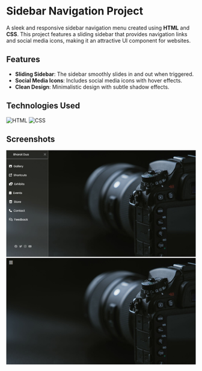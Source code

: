 # Sidebar Navigation Project

A sleek and responsive sidebar navigation menu created using **HTML** and **CSS**. This project features a sliding sidebar that provides navigation links and social media icons, making it an attractive UI component for websites.

## Features

- **Sliding Sidebar**: The sidebar smoothly slides in and out when triggered.
- **Social Media Icons**: Includes social media icons with hover effects.
- **Clean Design**: Minimalistic design with subtle shadow effects.

## Technologies Used

 ![HTML](https://img.shields.io/badge/-HTML5-E34F26?logo=html5&logoColor=white&style=flat)
 ![CSS](https://img.shields.io/badge/-CSS3-1572B6?logo=css3&logoColor=white&style=flat)


## Screenshots

![open Sidebar](img/open-sidebar.png)
![close Sidebar](img/close-sidebar.png)
